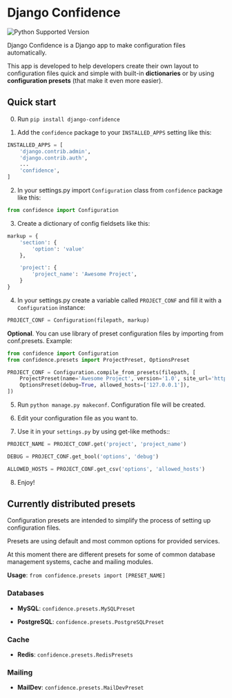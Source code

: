 # Django Confidence

![Python Supported Version](https://img.shields.io/badge/python-3.6-blue.svg)

Django Confidence is a Django app to make configuration files automatically.

This app is developed to help developers create their own layout to configuration files quick and simple with built-in **dictionaries** or by using **configuration presets** (that make it even more easier).

## Quick start

0. Run `pip install django-confidence`

1. Add the `confidence` package to your `INSTALLED_APPS` setting like this:

```python
INSTALLED_APPS = [
    'django.contrib.admin',
    'django.contrib.auth',
    ...
    'confidence',
]
```

2. In your settings.py import `Configuration` class from `confidence` package like this:

```python
from confidence import Configuration
```

3. Create a dictionary of config fieldsets like this:

```python
markup = {
	'section': {
		'option': 'value'
	},

	'project': {
		'project_name': 'Awesome Project',
	}
}
```

4. In your settings.py create a variable called `PROJECT_CONF` and fill it with a `Configuration` instance:

```python
PROJECT_CONF = Configuration(filepath, markup)
```

**Optional**. You can use library of preset configuration files by importing from conf.presets. Example:

```python
from confidence import Configuration
from confidence.presets import ProjectPreset, OptionsPreset

PROJECT_CONF = Configuration.compile_from_presets(filepath, [
	ProjectPreset(name='Awesome Project', version='1.0', site_url='http://awesome!'),
	OptionsPreset(debug=True, allowed_hosts=['127.0.0.1']),
])
```

5. Run `python manage.py makeconf`. Configuration file will be created.

6. Edit your configuration file as you want to.

7. Use it in your `settings.py` by using get-like methods::

```python
PROJECT_NAME = PROJECT_CONF.get('project', 'project_name')

DEBUG = PROJECT_CONF.get_bool('options', 'debug')

ALLOWED_HOSTS = PROJECT_CONF.get_csv('options', 'allowed_hosts')
```

8. Enjoy!

## Currently distributed presets

Configuration presets are intended to simplify the process of setting up configuration files.

Presets are using default and most common options for provided services.

At this moment there are different presets for some of common database management systems, cache and mailing modules.

**Usage**: `from confidence.presets import [PRESET_NAME]`

### Databases

* **MySQL**: `confidence.presets.MySQLPreset`

* **PostgreSQL**: `confidence.presets.PostgreSQLPreset`

### Cache

* **Redis**: `confidence.presets.RedisPresets`

### Mailing

* **MailDev**: `confidence.presets.MailDevPreset`
